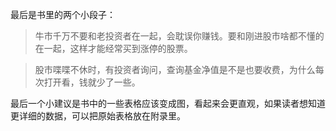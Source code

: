 最后是书里的两个小段子：
> 牛市千万不要和老投资者在一起，会耽误你赚钱。要和刚进股市啥都不懂的在一起，这样才能经常买到涨停的股票。

> 股市喋喋不休时，有投资者询问，查询基金净值是不是也要收费，为什么每次打开看，钱就少了一些。

最后一个小建议是书中的一些表格应该变成图，看起来会更直观，如果读者想知道更详细的数据，可以把原始表格放在附录里。
